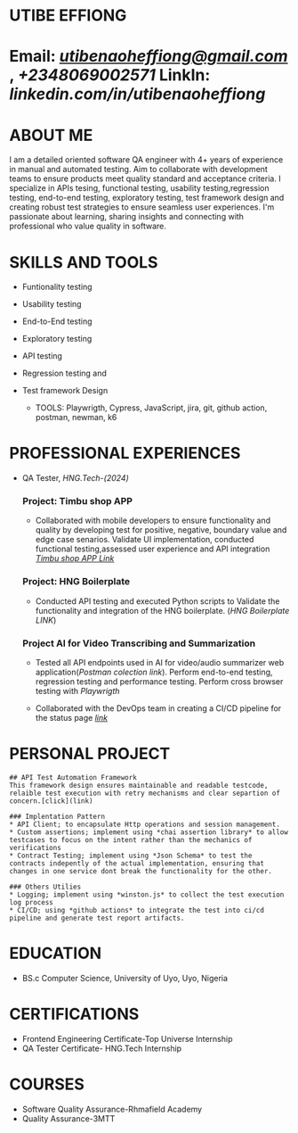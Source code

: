 #                                       UTIBE EFFIONG
 
#  Email: *utibenaoheffiong@gmail.com* , *+2348069002571*  LinkIn: *linkedin.com/in/utibenaoheffiong*


 # ABOUT ME

 I am a detailed oriented software QA engineer with 4+ years of experience in manual and automated testing. Aim to collaborate with development teams to ensure products meet quality standard and acceptance criteria. I specialize in APIs tesing, functional testing, usability testing,regression testing, end-to-end testing, exploratory testing, test framework design and creating robust test strategies to ensure seamless user experiences. I'm passionate about learning, sharing insights and connecting with professional who value quality in software.


 # SKILLS AND TOOLS
   * Funtionality testing
   * Usability testing
   * End-to-End testing
   * Exploratory testing
   * API testing
   * Regression testing and
   * Test framework Design  

        - TOOLS: Playwrigth, Cypress, JavaScript, jira, git, github action, postman, newman, k6


 # PROFESSIONAL EXPERIENCES
  - QA Tester, *HNG.Tech-(2024)*


      ### Project: Timbu shop APP 
       * Collaborated with mobile developers to ensure functionality and quality by developing test for  positive, negative, boundary value and edge case senarios. Validate UI implementation, conducted functional testing,assessed user experience and API integration [*Timbu shop APP Link*]()

      ### Project: HNG Boilerplate
       *  Conducted API testing and executed Python scripts to Validate the functionality and integration of the HNG boilerplate. (*HNG Boilerplate LINK*)

      ### Project AI for Video Transcribing and Summarization
       *  Tested all API endpoints used in AI for video/audio summarizer web application(*Postman colection link*).
       Perform end-to-end testing, regression testing and performance testing.
       Perform cross browser testing with *Playwrigth*

       *  Collaborated with the DevOps team in creating a CI/CD pipeline for the status page [*link*](status.tifi.tv)



  # PERSONAL PROJECT
    ## API Test Automation Framework
    This framework design ensures maintainable and readable testcode, relaible test execution with retry mechanisms and clear separtion of concern.[click](link)

    ### Implentation Pattern
    * API Client; to encapsulate Http operations and session management.
    * Custom assertions; implement using *chai assertion library* to allow testcases to focus on the intent rather than the mechanics of verifications
    * Contract Testing; implement using *Json Schema* to test the contracts indepently of the actual implementation, ensuring that changes in one service dont break the functionality for the other.

    ### Others Utilies
    * Logging; implement using *winston.js* to collect the test execution log process
    * CI/CD; using *github actions* to integrate the test into ci/cd pipeline and generate test report artifacts.


 # EDUCATION
   *   BS.c Computer Science, University of Uyo, Uyo, Nigeria

 # CERTIFICATIONS
 
   *   Frontend Engineering Certificate-Top Universe Internship
   *   QA Tester Certificate- HNG.Tech Internship


 # COURSES
   *   Software Quality Assurance-Rhmafield Academy
   *   Quality Assurance-3MTT
